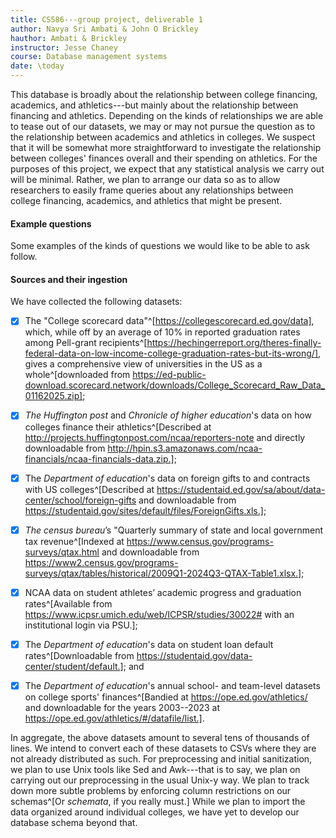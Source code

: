 ```yaml
---
title: CS586---group project, deliverable 1
author: Navya Sri Ambati & John O Brickley 
hauthor: Ambati & Brickley
instructor: Jesse Chaney
course: Database management systems
date: \today
---
```


This database is broadly about the relationship between college financing, academics, and athletics---but mainly about the relationship between financing and athletics.
Depending on the kinds of relationships we are able to tease out of our datasets, we may or may not pursue the question as to the relationship between academics and athletics in colleges.
We suspect that it will be somewhat more straightforward to investigate the relationship between colleges' finances overall and their spending on athletics.
For the purposes of this project, we expect that any statistical analysis we carry out will be minimal.
Rather, we plan to arrange our data so as to allow researchers to easily frame queries about any relationships between college financing, academics, and athletics that might be present.

#### Example questions

Some examples of the kinds of questions we would like to be able to ask follow.

#### Sources and their ingestion

We have collected the following datasets:

- [x] The "College scorecard data"^[https://collegescorecard.ed.gov/data], which, while off by an average of 10% in reported graduation rates among Pell-grant recipients^[https://hechingerreport.org/theres-finally-federal-data-on-low-income-college-graduation-rates-but-its-wrong/], gives a comprehensive view of universities in the US as a whole^[downloaded from https://ed-public-download.scorecard.network/downloads/College_Scorecard_Raw_Data_01162025.zip];

- [x] _The Huffington post_ and _Chronicle of higher education_'s data on how colleges finance their athletics^[Described at http://projects.huffingtonpost.com/ncaa/reporters-note and directly downloadable from http://hpin.s3.amazonaws.com/ncaa-financials/ncaa-financials-data.zip.];

- [x] The _Department of education_'s data on foreign gifts to and contracts with US colleges^[Described at https://studentaid.ed.gov/sa/about/data-center/school/foreign-gifts and downloadable from https://studentaid.gov/sites/default/files/ForeignGifts.xls.];

- [x] _The census bureau_’s "Quarterly summary of state and local government tax revenue^[Indexed at https://www.census.gov/programs-surveys/qtax.html and downloadable from https://www2.census.gov/programs-surveys/qtax/tables/historical/2009Q1-2024Q3-QTAX-Table1.xlsx.];

- [x] NCAA data on student athletes’ academic progress and graduation rates^[Available from https://www.icpsr.umich.edu/web/ICPSR/studies/30022# with an institutional login via PSU.];

- [x] The _Department of education_'s data on student loan default rates^[Downloadable from https://studentaid.gov/data-center/student/default.]; and

- [x] The _Department of education_'s annual school- and team-level datasets on college sports' finances^[Bandied at https://ope.ed.gov/athletics/ and downloadable for the years 2003--2023 at https://ope.ed.gov/athletics/#/datafile/list.].

In aggregate, the above datasets amount to several tens of thousands of lines.
We intend to convert each of these datasets to CSVs where they are not already distributed as such.
For preprocessing and initial sanitization, we plan to use Unix tools like Sed and Awk---that is to say, we plan on carrying out our preprocessing in the usual Unix-y way.
We plan to track down more subtle problems by enforcing column restrictions on our schemas^[Or _schemata_, if you really must.]
While we plan to import the data organized around individual colleges, we have yet to develop our database schema beyond that.
